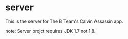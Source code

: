 # server

This is the server for The B Team's Calvin Assassin app.

note: Server projct requires JDK 1.7 not 1.8.

